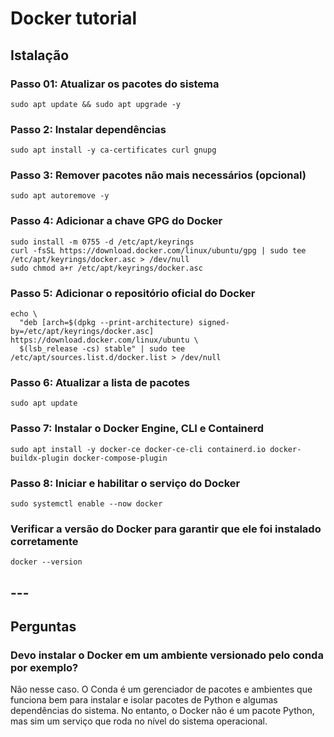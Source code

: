 # Docker tutorial
## Istalação
### Passo 01: Atualizar os pacotes do sistema
```
sudo apt update && sudo apt upgrade -y
```

### Passo 2: Instalar dependências
```
sudo apt install -y ca-certificates curl gnupg
```

### Passo 3: Remover pacotes não mais necessários (opcional)
```
sudo apt autoremove -y
```

### Passo 4: Adicionar a chave GPG do Docker
```
sudo install -m 0755 -d /etc/apt/keyrings
curl -fsSL https://download.docker.com/linux/ubuntu/gpg | sudo tee /etc/apt/keyrings/docker.asc > /dev/null
sudo chmod a+r /etc/apt/keyrings/docker.asc
```

### Passo 5: Adicionar o repositório oficial do Docker
```
echo \
  "deb [arch=$(dpkg --print-architecture) signed-by=/etc/apt/keyrings/docker.asc] https://download.docker.com/linux/ubuntu \
  $(lsb_release -cs) stable" | sudo tee /etc/apt/sources.list.d/docker.list > /dev/null
```

### Passo 6: Atualizar a lista de pacotes
```
sudo apt update
```

### Passo 7: Instalar o Docker Engine, CLI e Containerd
```
sudo apt install -y docker-ce docker-ce-cli containerd.io docker-buildx-plugin docker-compose-plugin
```

### Passo 8: Iniciar e habilitar o serviço do Docker
```
sudo systemctl enable --now docker
```

### Verificar a versão do Docker para garantir que ele foi instalado corretamente
```
docker --version
```

## ---
## Perguntas
### Devo instalar o Docker em um ambiente versionado pelo conda por exemplo?
Não nesse caso. O Conda é um gerenciador de pacotes e ambientes que funciona bem para instalar e isolar pacotes de Python e algumas dependências do sistema. 
No entanto, o Docker não é um pacote Python, mas sim um serviço que roda no nível do sistema operacional.

